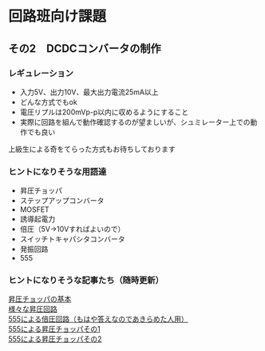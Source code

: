 # 回路班向け課題  

## その2　DCDCコンバータの制作  

### レギュレーション  

- 入力5V、出力10V、最大出力電流25mA以上  
- どんな方式でもok  
- 電圧リプルは200mVp-p以内に収めるようにすること  
- 実際に回路を組んで動作確認するのが望ましいが、シュミレーター上での動作でも良い  

上級生による奇をてらった方式もお待ちしております  

### ヒントになりそうな用語達  

- 昇圧チョッパ
- ステップアップコンバータ
- MOSFET
- 誘導起電力
- 倍圧（5V->10Vすればよいので）
- スイッチトキャパシタコンバータ
- 発振回路
- 555

### ヒントになりそうな記事たち（随時更新）  
[昇圧チョッパの基本](basic_circuit_topology/step-up-converter.md)  
[様々な昇圧回路](basic_circuit_topology/oscillator.md)  
[555による倍圧回路（もはや答えなのであきらめた人用）](basic_circuit_topology/voltage_doubler.md)  
[555による昇圧チョッパその1](basic_circuit_topology/step-up-converter_by_555_No1.md)  
[555による昇圧チョッパその2](basic_circuit_topology/step-up-converter_by_555_No2.md)  
